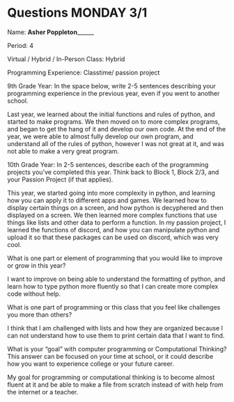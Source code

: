 # Questions MONDAY 3/1
Name: ____Asher Poppleton__________


Period: 4


Virtual / Hybrid / In-Person Class: Hybrid




Programming Experience: Classtime/ passion project


9th Grade Year: In the space below, write 2-5 sentences describing your programming experience in the previous year, even if you went to another school.


Last year, we learned about the initial functions and rules of python, and started to make programs. We then moved on to more complex programs, and began to get the hang of it 
and develop our own code. At the end of the year, we were able to almost fully develop our own program, and understand all of the rules of python, however I 
was not great at it, and was not able to make a very great program.




10th Grade Year: In 2-5 sentences, describe each of the programming projects you’ve completed this year.  Think back to Block 1, Block 2/3, and your Passion Project (if that applies).


This year, we started going into more complexity in python, and learning how you can apply it to different apps and games. We learned how to display certain things on a screen, 
and how python is decyphered and then displayed on a screen. We then learned more complex functions that use things like lists and other data to perform a function.
In my passion project, I learned the functions of discord, and how you can manipulate python and upload it so that these packages can be used on discord, which was very cool.




What is one part or element of programming that you would like to improve or grow in this year?


I want to improve on being able to understand the formatting of python, and learn how to type python more fluently so that I can create more complex code without help.

What is one part of programming or this class that you feel like challenges you more than others?


I think that I am challenged with lists and how they are organized because I can not understand how to use them to print certain data that I want to find.


What is your “goal” with computer programming or Computational Thinking?  This answer can be focused on your time at school, or it could describe how you want to experience college or your future career.

My goal for programming or computational thinking is to become almost fluent at it and be able to make a file from scratch instead of with help from the internet or a teacher.
